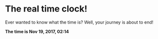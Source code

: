 # The real time clock!

Ever wanted to know what the time is? Well, your journey is about to end!

**The time is Nov 19, 2017, 02:14**